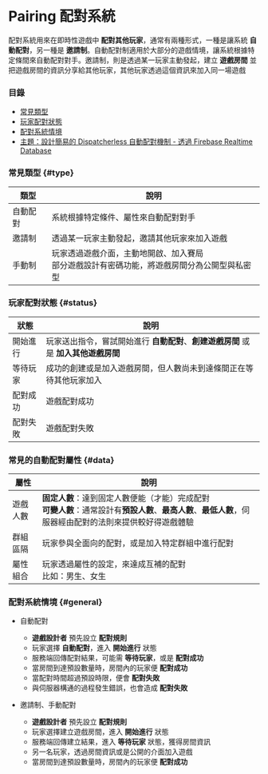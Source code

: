 # Pairing 配對系統

配對系統用來在即時性遊戲中 **配對其他玩家**，通常有兩種形式，一種是讓系統 **自動配對**，另一種是 **邀請制**。自動配對制適用於大部分的遊戲情境，讓系統根據特定條間來自動配對對手。邀請制，則是透過某一玩家主動發起，建立 **遊戲房間** 並把遊戲房間的資訊分享給其他玩家，其他玩家透過這個資訊來加入同一場遊戲

### 目錄

* [常見類型](#type)
* [玩家配對狀態](#status)
* [配對系統情境](#general)
* [主題：設計簡易的 Dispatcherless 自動配對機制 - 透過 Firebase Realtime Database](queue-and-pairing/pairing-realtime-dispatcherless.md)

### 常見類型 {#type}

| 類型 | 說明 |
| --- | --- |
| 自動配對 | 系統根據特定條件、屬性來自動配對對手 |
| 邀請制 | 透過某一玩家主動發起，邀請其他玩家來加入遊戲 |
| 手動制 | 玩家透過遊戲介面，主動地開啟、加入賽局 <br> 部分遊戲設計有密碼功能，將遊戲房間分為公開型與私密型 |

### 玩家配對狀態 {#status}

| 狀態 | 說明 |
| --- | --- |
| 開始進行 | 玩家送出指令，嘗試開始進行 **自動配對**、**創建遊戲房間** 或是 **加入其他遊戲房間** |
| 等待玩家 | 成功的創建或是加入遊戲房間，但人數尚未到達條間正在等待其他玩家加入 |
| 配對成功 | 遊戲配對成功 |
| 配對失敗 | 遊戲配對失敗 |

### 常見的自動配對屬性 {#data}

| 屬性 | 說明 |
| --- | --- |
| 遊戲人數 | **固定人數**：達到固定人數便能（才能）完成配對 <br> **可變人數**：通常設計有**預設人數**、**最高人數**、**最低人數**，伺服器經由配對的法則來提供較好得遊戲體驗 |
| 群組區隔 | 玩家參與全面向的配對，或是加入特定群組中進行配對 |
| 屬性組合 | 玩家透過屬性的設定，來達成互補的配對 <br> 比如：男生、女生 |

### 配對系統情境 {#general}

* 自動配對
    * **遊戲設計者** 預先設立 **配對規則**
    * 玩家選擇 **自動配對**，進入 **開始進行** 狀態
    * 服務端回傳配對結果，可能需 **等待玩家**，或是 **配對成功**
    * 當房間到達預設數量時，房間內的玩家便 **配對成功**
    * 當配對時間超過預設時限，便會 **配對失敗**
    * 與伺服器構通的過程發生錯誤，也會造成 **配對失敗**
    
    
* 邀請制、手動配對
    * **遊戲設計者** 預先設立 **配對規則**
    * 玩家選擇建立遊戲房間，進入 **開始進行** 狀態
    * 服務端回傳建立結果，進入 **等待玩家** 狀態，獲得房間資訊
    * 另一名玩家，透過房間資訊或是公開的介面加入遊戲
    * 當房間到達預設數量時，房間內的玩家便 **配對成功**